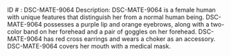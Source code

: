 ID # : DSC-MATE-9064
Description: DSC-MATE-9064 is a female human with unique features that distinguish her from a normal human being. DSC-MATE-9064 possesses a purple lip and orange eyebrows, along with a two-color band on her forehead and a pair of goggles on her forehead. DSC-MATE-9064 has red cross earrings and wears a choker as an accessory. DSC-MATE-9064 covers her mouth with a medical mask.